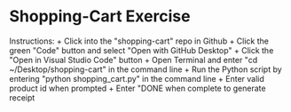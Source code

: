 # Shopping-Cart Exercise

Instructions:
    + Click into the "shopping-cart" repo in Github
    + Click the  green "Code" button and select "Open with GitHub Desktop"
    + Click the "Open in Visual Studio Code" button
    + Open Terminal and enter "cd ~/Desktop/shopping-cart" in the command line
    + Run the Python script by entering "python shopping_cart.py" in the command line
    + Enter valid product id when prompted
    + Enter "DONE when complete to generate receipt
